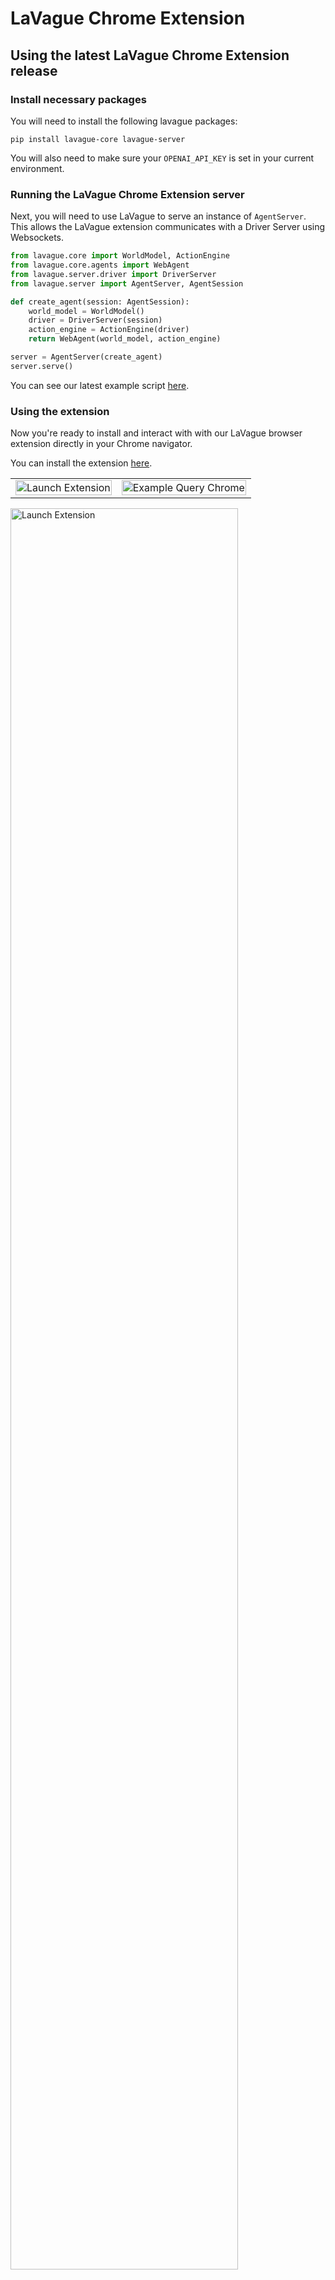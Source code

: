 # LaVague Chrome Extension

## Using the latest LaVague Chrome Extension release

### Install necessary packages

You will need to install the following lavague packages:

```shell
pip install lavague-core lavague-server
```

You will also need to make sure your `OPENAI_API_KEY` is set in your current environment.

### Running the LaVague Chrome Extension server

Next, you will need to use LaVague to serve an instance of `AgentServer`. This allows the LaVague extension communicates with a Driver Server using Websockets.

```python
from lavague.core import WorldModel, ActionEngine
from lavague.core.agents import WebAgent
from lavague.server.driver import DriverServer
from lavague.server import AgentServer, AgentSession

def create_agent(session: AgentSession):
    world_model = WorldModel()
    driver = DriverServer(session)
    action_engine = ActionEngine(driver)
    return WebAgent(world_model, action_engine)

server = AgentServer(create_agent)
server.serve()
```

You can see our latest example script [here](https://github.com/lavague-ai/LaVague/blob/main/examples/chrome_extension.py).

### Using the extension

Now you're ready to install and interact with with our LaVague browser extension directly in your Chrome navigator.

You can install the extension [here](https://chromewebstore.google.com/detail/lavague/johbmggagpndaefakonkdfjpcfdmbfbm).

<table>
  <tr>
    <td><img src="https://github.com/lavague-ai/LaVague/blob/update-chrome-readme/docs/assets/launch-ext.png?raw=true" alt="Launch Extension" style="width: 100%; max-width: 300px;"></td>
    <td><img src="https://github.com/lavague-ai/LaVague/blob/update-chrome-readme/docs/assets/prompt_ext.png?raw=true" alt="Example Query Chrome" style="width: 100%; max-width: 300px;"></td>
  </tr>
</table>

<img src="https://github.com/lavague-ai/LaVague/blob/update-chrome-readme/docs/assets/beatles-found.png?raw=true" alt="Launch Extension" style="width: 85%">


## LaVague Chrome Extension from local

To interact with a locally modified version of the extension, you'll need to take the following additional steps.

### 1. Setup

`yarn` or `npm install`

### 2. Build or run

You can build the project with:
`yarn build` or `npm run build`

This will build the project as a minified production build.

You can run the project with:
`yarn dev` or `npm run dev`

This will allow the extension built files to be updated in real time when changes are made in the code using `watch mode`.

### 3. Upload your local Chrome Extension

Finally, you can upload and test your locally modified Chrome extension by doing the following:
-   Go to the Extensions page [chrome://extensions/](chrome://extensions/)
-   Click the `Load unpacked` button
-   Select the `dist` directory

Ta-da! The extension has been successfully installed. Every time you update the extension code, click the refresh button on the LaVague extension.

### 4. Launch the LaVague Chrome Extension server

Finally you will need to serve an instance of `AgentServer` by running the following code:

```shell
pip install lavague-core lavague-server
```

```python
from lavague.core import WorldModel, ActionEngine
from lavague.core.agents import WebAgent
from lavague.server.driver import DriverServer
from lavague.server import AgentServer, AgentSession

def create_agent(session: AgentSession):
    world_model = WorldModel()
    driver = DriverServer(session)
    action_engine = ActionEngine(driver)
    return WebAgent(world_model, action_engine)

server = AgentServer(create_agent)
server.serve()
```

Note, you will need to set a valid `OPENAI_API_KEY` environment variable for this to work.

You will now be able to interact with your LaVague extension in your Chrome navigator.